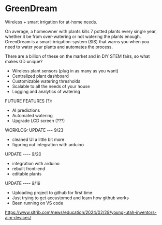 # GreenDream
Wireless + smart irrigation for at-home needs.

On average, a homeowner with plants kills 7 potted plants every single year, whether it be from over-watering or not watering the plants enough. GreenDream is a smart-irrigation-system (SIS) that warns you when you need to water your plants and automates the process.

There are a billion of these on the market and in DIY STEM fairs, so what makes GD unique?
* Wireless plant sensors (plug in as many as you want)
* Centralized plant dashboard
* Customizable watering thresholds
* Scalable to all the needs of your house
* Logging and analytics of watering



FUTURE FEATURES (?):
- AI predictions
- Automated watering
- Upgrade LCD screen (???)


WORKLOG:
UPDATE --- 9/23 
- cleaned UI a little bit more
- figuring out integration with arduino

UPDATE ---- 9/20
- integration with arduino
- rebuilt front-end
- editable plants

UPDATE ---- 9/19
- Uploading project to github for first time
- Just trying to get accustomed and learn how github works
- Been running on VS code


https://www.sltrib.com/news/education/2024/02/29/young-utah-inventors-aim-devices/
